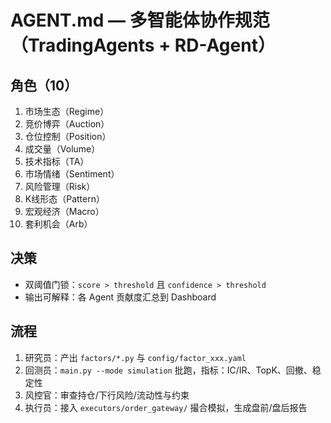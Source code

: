 # AGENT.md — 多智能体协作规范（TradingAgents + RD-Agent）

## 角色（10）
1. 市场生态（Regime）
2. 竞价博弈（Auction）
3. 仓位控制（Position）
4. 成交量（Volume）
5. 技术指标（TA）
6. 市场情绪（Sentiment）
7. 风险管理（Risk）
8. K线形态（Pattern）
9. 宏观经济（Macro）
10. 套利机会（Arb）

## 决策
- 双阈值门锁：`score > threshold` 且 `confidence > threshold`
- 输出可解释：各 Agent 贡献度汇总到 Dashboard

## 流程
1. 研究员：产出 `factors/*.py` 与 `config/factor_xxx.yaml`
2. 回测员：`main.py --mode simulation` 批跑，指标：IC/IR、TopK、回撤、稳定性
3. 风控官：审查持仓/下行风险/流动性与约束
4. 执行员：接入 `executors/order_gateway/` 撮合模拟，生成盘前/盘后报告
